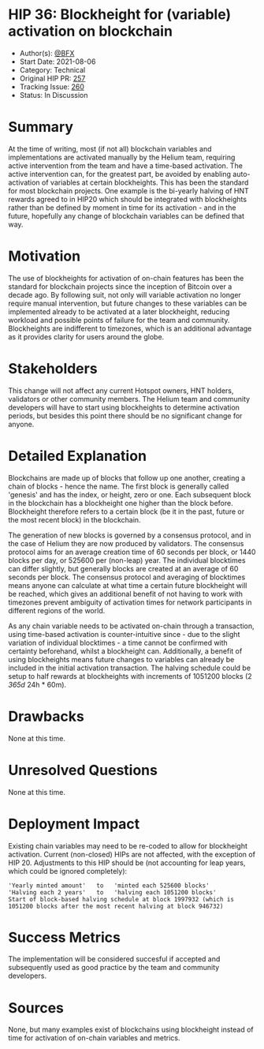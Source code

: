 # HIP 36: Blockheight for (variable) activation on blockchain

- Author(s): [@BFX](http://github.com/Bx64/)
- Start Date: 2021-08-06
- Category: Technical
- Original HIP PR: [257](https://github.com/helium/HIP/pull/257)
- Tracking Issue: [260](https://github.com/helium/HIP/issues/260)
- Status: In Discussion

# Summary

At the time of writing, most (if not all) blockchain variables and implementations are activated
manually by the Helium team, requiring active intervention from the team and have a time-based
activation. The active intervention can, for the greatest part, be avoided by enabling
auto-activation of variables at certain blockheights. This has been the standard for most blockchain
projects. One example is the bi-yearly halving of HNT rewards agreed to in HIP20 which should be
integrated with blockheights rather than be defined by moment in time for its activation - and in
the future, hopefully any change of blockchain variables can be defined that way.

# Motivation

The use of blockheights for activation of on-chain features has been the standard for blockchain
projects since the inception of Bitcoin over a decade ago. By following suit, not only will variable
activation no longer require manual intervention, but future changes to these variables can be
implemented already to be activated at a later blockheight, reducing workload and possible points of
failure for the team and community. Blockheights are indifferent to timezones, which is an
additional advantage as it provides clarity for users around the globe.

# Stakeholders

This change will not affect any current Hotspot owners, HNT holders, validators or other community
members. The Helium team and community developers will have to start using blockheights to determine
activation periods, but besides this point there should be no significant change for anyone.

# Detailed Explanation

Blockchains are made up of blocks that follow up one another, creating a chain of blocks - hence the
name. The first block is generally called 'genesis' and has the index, or height, zero or one. Each
subsequent block in the blockchain has a blockheight one higher than the block before. Blockheight
therefore refers to a certain block (be it in the past, future or the most recent block) in the
blockchain.

The generation of new blocks is governed by a consensus protocol, and in the case of Helium they are
now produced by validators. The consensus protocol aims for an average creation time of 60 seconds
per block, or 1440 blocks per day, or 525600 per (non-leap) year. The individual blocktimes can
differ slightly, but generally blocks are created at an average of 60 seconds per block. The
consensus protocol and averaging of blocktimes means anyone can calculate at what time a certain
future blockheight will be reached, which gives an additional benefit of not having to work with
timezones prevent ambiguity of activation times for network participants in different regions of the
world.

As any chain variable needs to be activated on-chain through a transaction, using time-based
activation is counter-intuitive since - due to the slight variation of individual blocktimes - a
time cannot be confirmed with certainty beforehand, whilst a blockheight can. Additionally, a
benefit of using blockheights means future changes to variables can already be included in the
initial activation transaction. The halving schedule could be setup to half rewards at blockheights
with increments of 1051200 blocks (2 _365d_ 24h \* 60m).

# Drawbacks

None at this time.

# Unresolved Questions

None at this time.

# Deployment Impact

Existing chain variables may need to be re-coded to allow for blockheight activation. Current
(non-closed) HIPs are not affected, with the exception of HIP 20. Adjustments to this HIP should be
(not accounting for leap years, which could be ignored completely):

```
'Yearly minted amount'   to   'minted each 525600 blocks'
'Halving each 2 years'   to   'halving each 1051200 blocks'
Start of block-based halving schedule at block 1997932 (which is 1051200 blocks after the most recent halving at block 946732)
```

# Success Metrics

The implementation will be considered succesful if accepted and subsequently used as good practice
by the team and community developers.

# Sources

None, but many examples exist of blockchains using blockheight instead of time for activation of
on-chain variables and metrics.
